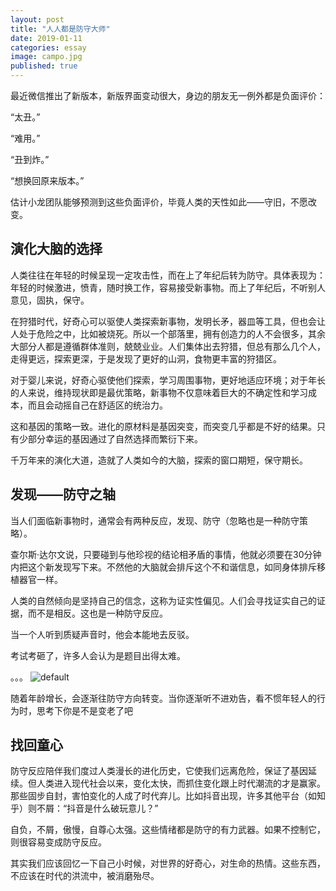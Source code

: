 ```yaml
---
layout: post
title: "人人都是防守大师"
date: 2019-01-11
categories: essay
image: campo.jpg 
published: true
---
```


最近微信推出了新版本，新版界面变动很大，身边的朋友无一例外都是负面评价：

“太丑。”

“难用。”

“丑到炸。”

“想换回原来版本。”

估计小龙团队能够预测到这些负面评价，毕竟人类的天性如此——守旧，不愿改变。

## 演化大脑的选择

人类往往在年轻的时候呈现一定攻击性，而在上了年纪后转为防守。具体表现为：年轻的时候激进，愤青，随时换工作，容易接受新事物。而上了年纪后，不听别人意见，固执，保守。

在狩猎时代，好奇心可以驱使人类探索新事物，发明长矛，器皿等工具，但也会让人处于危险之中，比如被烧死。所以一个部落里，拥有创造力的人不会很多，其余大部分人都是遵循群体准则，兢兢业业。人们集体出去狩猎，但总有那么几个人，走得更远，探索更深，于是发现了更好的山洞，食物更丰富的狩猎区。

对于婴儿来说，好奇心驱使他们探索，学习周围事物，更好地适应环境；对于年长的人来说，维持现状即是最优策略，新事物不仅意味着巨大的不确定性和学习成本，而且会动摇自己在舒适区的统治力。

这和基因的策略一致。进化的原材料是基因突变，而突变几乎都是不好的结果。只有少部分幸运的基因通过了自然选择而繁衍下来。

千万年来的演化大道，造就了人类如今的大脑，探索的窗口期短，保守期长。

## 发现——防守之轴

当人们面临新事物时，通常会有两种反应，发现、防守（忽略也是一种防守策略）。

查尔斯·达尔文说，只要碰到与他珍视的结论相矛盾的事情，他就必须要在30分钟内把这个新发现写下来。不然他的大脑就会排斥这个不和谐信息，如同身体排斥移植器官一样。

人类的自然倾向是坚持自己的信念，这称为证实性偏见。人们会寻找证实自己的证据，而不是相反。这也是一种防守反应。

当一个人听到质疑声音时，他会本能地去反驳。

考试考砸了，许多人会认为是题目出得太难。

。。。
![default](https://user-images.githubusercontent.com/22274131/51020930-fa5cd900-15ba-11e9-8e8d-f26d27bde630.jpg)

随着年龄增长，会逐渐往防守方向转变。当你逐渐听不进劝告，看不惯年轻人的行为时，思考下你是不是变老了吧

## 找回童心

防守反应陪伴我们度过人类漫长的进化历史，它使我们远离危险，保证了基因延续。但人类进入现代社会以来，变化太快，而抓住变化跟上时代潮流的才是赢家。那些固步自封，害怕变化的人成了时代弃儿。比如抖音出现，许多其他平台（如知乎）则不屑：“抖音是什么破玩意儿？”

自负，不屑，傲慢，自尊心太强。这些情绪都是防守的有力武器。如果不控制它，则很容易变成防守反应。

其实我们应该回忆一下自己小时候，对世界的好奇心，对生命的热情。这些东西，不应该在时代的洪流中，被消磨殆尽。

